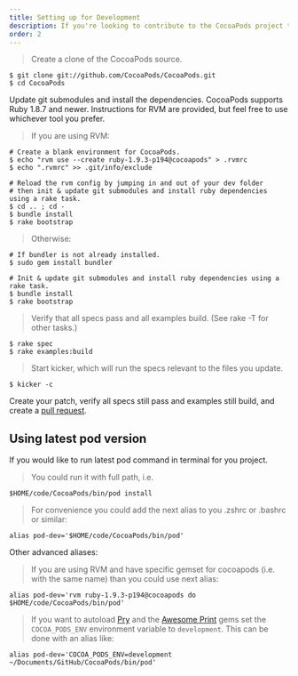 ```yaml
---
title: Setting up for Development
description: If you're looking to contribute to the CocoaPods project through feature additions or bug fixes, follow these instructions on setting up your development environment.
order: 2
---
```


> Create a clone of the CocoaPods source.

```shell
$ git clone git://github.com/CocoaPods/CocoaPods.git
$ cd CocoaPods
```

Update git submodules and install the dependencies. CocoaPods supports Ruby 1.8.7 and newer. Instructions for RVM are provided, but feel free to use whichever tool you prefer.

> If you are using RVM:

```shell
# Create a blank environment for CocoaPods.
$ echo "rvm use --create ruby-1.9.3-p194@cocoapods" > .rvmrc
$ echo ".rvmrc" >> .git/info/exclude

# Reload the rvm config by jumping in and out of your dev folder
# then init & update git submodules and install ruby dependencies using a rake task.
$ cd .. ; cd -   
$ bundle install
$ rake bootstrap 
```

> Otherwise:

```shell
# If bundler is not already installed.
$ sudo gem install bundler 

# Init & update git submodules and install ruby dependencies using a rake task.
$ bundle install
$ rake bootstrap
```

> Verify that all specs pass and all examples build. (See rake -T for other tasks.)

```shell
$ rake spec
$ rake examples:build
```

> Start kicker, which will run the specs relevant to the files you update.

```shell
$ kicker -c
```

Create your patch, verify all specs still pass and examples still build, and create a [pull request](https://github.com/CocoaPods/CocoaPods/compare).

## Using latest pod version

If you would like to run latest pod command in terminal for you project. 

> You could run it with full path, i.e.

```shell
$HOME/code/CocoaPods/bin/pod install
```

> For convenience you could add the next alias to you .zshrc or .bashrc or similar:

```shell
alias pod-dev='$HOME/code/CocoaPods/bin/pod'
```

Other advanced aliases:

> If you are using RVM and have specific gemset for cocoapods (i.e. with the same name) than you could use next alias:

```shell
alias pod-dev='rvm ruby-1.9.3-p194@cocoapods do $HOME/code/CocoaPods/bin/pod'
```

> If you want to autoload [Pry](https://github.com/pry/pry) and the [Awesome Print](https://github.com/michaeldv/awesome_print) gems set the ```COCOA_PODS_ENV``` environment variable to ```development```. This can be done with an alias like:

```shell
alias pod-dev='COCOA_PODS_ENV=development ~/Documents/GitHub/CocoaPods/bin/pod'
```
